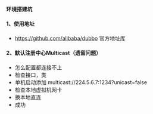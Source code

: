 #### 环境搭建坑

#### 1、使用地址
 - https://github.com/alibaba/dubbo 官方地址库
#### 2、默认注册中心Multicast（遗留问题）
 - 怎么配置都连接不上
 - 检查接口，类
 - 单机启动添加 multicast://224.5.6.7:1234?unicast=false
 - 检查本地虚拟机网卡
 - 换本地直连
 - 成功
